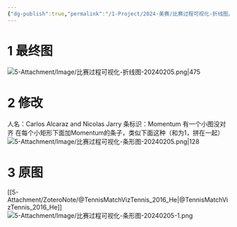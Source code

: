 ```yaml
---
{"dg-publish":true,"permalink":"/1-Project/2024-美赛/比赛过程可视化-折线图/"}
---
```


# 1 最终图

![5-Attachment/Image/比赛过程可视化-折线图-20240205.png|475](/img/user/5-Attachment/Image/%E6%AF%94%E8%B5%9B%E8%BF%87%E7%A8%8B%E5%8F%AF%E8%A7%86%E5%8C%96-%E6%8A%98%E7%BA%BF%E5%9B%BE-20240205.png)

# 2 修改
人名：Carlos Alcaraz and Nicolas Jarry
条标识：Momentum
有一个小图没对齐
在每个小矩形下面加Momentum的条子，类似下面这种（和为1，拼在一起）
![5-Attachment/Image/比赛过程可视化-条形图-20240205.png|128](/img/user/5-Attachment/Image/%E6%AF%94%E8%B5%9B%E8%BF%87%E7%A8%8B%E5%8F%AF%E8%A7%86%E5%8C%96-%E6%9D%A1%E5%BD%A2%E5%9B%BE-20240205.png)
# 3 原图
[[5-Attachment/ZoteroNote/@TennisMatchVizTennis_2016_He\|@TennisMatchVizTennis_2016_He]]
![5-Attachment/Image/比赛过程可视化-条形图-20240205-1.png](/img/user/5-Attachment/Image/%E6%AF%94%E8%B5%9B%E8%BF%87%E7%A8%8B%E5%8F%AF%E8%A7%86%E5%8C%96-%E6%9D%A1%E5%BD%A2%E5%9B%BE-20240205-1.png)